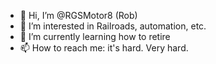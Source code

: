 - 👋 Hi, I’m @RGSMotor8 (Rob)
- 👀 I’m interested in Railroads, automation, etc.
- 🌱 I’m currently learning how to retire
- 📫 How to reach me: it's hard.  Very hard.

<!---
RGSMotor8/RGSMotor8 is a ✨ special ✨ repository because its `README.md` (this file) appears on your GitHub profile.
You can click the Preview link to take a look at your changes.
--->

